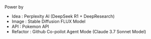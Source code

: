 Power by
- Idea : Perplexity AI (DeepSeek R1 + DeepResearch)
- Image : Stable Diffusion FLUX Model
- API : Pokemon API
- Refactor : Github Co-poilot Agent Mode (Claude 3.7 Sonnet Model)
